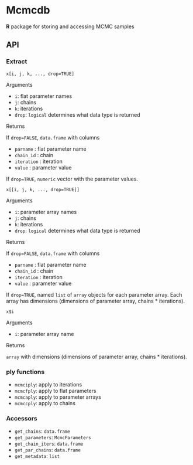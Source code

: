 # Mcmcdb

**R** package for storing and accessing MCMC samples


## API

### Extract

```
x[i, j, k, ..., drop=TRUE]
```

Arguments 

- `i`: flat parameter names
- `j`: chains
- `k`: iterations
- `drop`: `logical` determines what data type is returned

Returns

If `drop=FALSE`, `data.frame` with columns

- `parname` : flat parameter name
- `chain_id` : chain 
- `iteration` : iteration
- `value` : parameter value

If `drop=TRUE`, `numeric` vector with the parameter values.

```
x[[i, j, k, ..., drop=TRUE]]
```

Arguments 

- `i`: parameter array names
- `j`: chains
- `k`: iterations
- `drop`: `logical` determines what data type is returned

Returns

If `drop=FALSE`, `data.frame` with columns

- `parname` : flat parameter name
- `chain_id` : chain 
- `iteration` : iteration
- `value` : parameter value

If `drop=TRUE`, named `list` of `array` objects for each parameter
array.  Each array has dimensions (dimensions of parameter array,
chains * iterations).

```
x$i
```

Arguments

- `i`: parameter array name

Returns

`array` with dimensions (dimensions of parameter array, chains *
iterations).

### ply functions

- `mcmciply`: apply to iterations
- `mcmcfply`: apply to flat parameters
- `mcmcaply`: apply to parameter arrays
- `mcmccply`: apply to chains


### Accessors

- `get_chains`: `data.frame`
- `get_parameters`: `McmcParameters`
- `get_chain_iters`: `data.frame`
- `get_par_chains`: `data.frame`
- `get_metadata`: `list`


